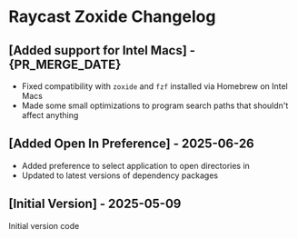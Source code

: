 # Raycast Zoxide Changelog

## [Added support for Intel Macs] - {PR_MERGE_DATE}

- Fixed compatibility with `zoxide` and `fzf` installed via Homebrew on Intel Macs
- Made some small optimizations to program search paths that shouldn't affect anything

## [Added Open In Preference] - 2025-06-26

- Added preference to select application to open directories in
- Updated to latest versions of dependency packages

## [Initial Version] - 2025-05-09

Initial version code
